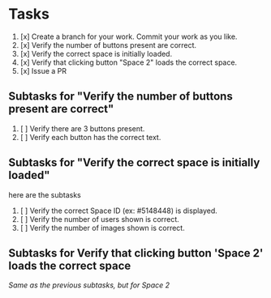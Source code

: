 # Tasks

1. [x] Create a branch for your work. Commit your work as you like.
2. [x] Verify the number of buttons present are correct.
3. [x] Verify the correct space is initially loaded.
4. [x] Verify that clicking button "Space 2" loads the correct space.
5. [x] Issue a PR

## Subtasks for "Verify the number of buttons present are correct"

1. [ ] Verify there are 3 buttons present.
2. [ ] Verify each button has the correct text.

## Subtasks for "Verify the correct space is initially loaded"
here are the subtasks
1. [ ] Verify the correct Space ID (ex: #5148448) is displayed.
2. [ ] Verify the number of users shown is correct.
3. [ ] Verify the number of images shown is correct.

## Subtasks for Verify that clicking button 'Space 2' loads the correct space

*Same as the previous subtasks, but for Space 2*